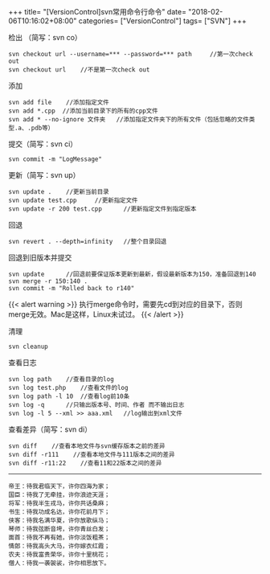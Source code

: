 +++
title= "[VersionControl]svn常用命令行命令"
date= "2018-02-06T10:16:02+08:00"
categories= ["VersionControl"]
tags= ["SVN"]
+++


检出 （简写：svn co）

    svn checkout url --username=*** --password=*** path     //第一次check out
    svn checkout url    //不是第一次check out

添加

    svn add file    //添加指定文件
    svn add *.cpp  //添加当前目录下的所有的cpp文件
    svn add * --no-ignore 文件夹   //添加指定文件夹下的所有文件（包括忽略的文件类型.a、.pdb等）
    
提交（简写：svn ci）
    
    svn commit -m "LogMessage"

更新（简写：svn up）

    svn update .    //更新当前目录
    svn update test.cpp     //更新指定文件
    svn update -r 200 test.cpp      //更新指定文件到指定版本


回退

    svn revert . --depth=infinity   //整个目录回退
    
回退到旧版本并提交
    
    svn update      //回退前要保证版本更新到最新，假设最新版本为150，准备回退到140
    svn merge -r 150:140 .  
    svn commit -m "Rolled back to r140"
    
{{< alert warning >}}
执行merge命令时，需要先cd到对应的目录下，否则merge无效。Mac是这样，Linux未试过。
{{< /alert >}}

清理

    svn cleanup
    
查看日志

    svn log path    //查看目录的log
    svn log test.php    //查看文件的log
    svn log path -l 10  //查看log前10条
    svn log -q      //只输出版本号、时间、作者 而不输出日志
    svn log -l 5 --xml >> aaa.xml   //log输出到xml文件
    
查看差异（简写：svn di）

    svn diff    //查看本地文件与svn缓存版本之前的差异
    svn diff -r111    //查看本地文件与111版本之间的差异
    svn diff -r11:22    //查看11和22版本之间的差异
	
***
`帝王：待我君临天下，许你四海为家；`  
`国臣：待我了无牵挂，许你浪迹天涯；`  
`将军：待我半生戎马，许你共话桑麻；`  
`书生：待我功成名达，许你花前月下；`  
`侠客：待我名满华夏，许你放歌纵马；`  
`琴师：待我弦断音垮，许你青丝白发；`  
`面首：待我不再有她，许你淡饭粗茶；`  
`情郎：待我高头大马，许你嫁衣红霞；`  
`农夫：待我富贵荣华，许你十里桃花；`  
`僧人：待我一袭袈裟，许你相思放下。`
